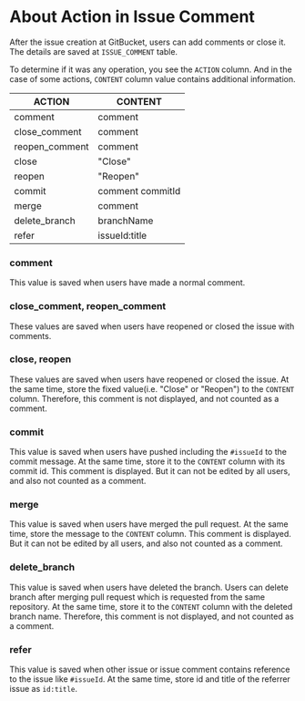 About Action in Issue Comment
========
After the issue creation at GitBucket, users can add comments or close it.
The details are saved at `ISSUE_COMMENT` table.

To determine if it was any operation, you see the `ACTION` column.
And in the case of some actions, `CONTENT` column value contains additional information.

|ACTION         |CONTENT          |
|---------------|-----------------|
|comment        |comment          |
|close_comment  |comment          |
|reopen_comment |comment          |
|close          |"Close"          |
|reopen         |"Reopen"         |
|commit         |comment commitId |
|merge          |comment          |
|delete_branch  |branchName       |
|refer          |issueId:title    |

### comment

This value is saved when users have made a normal comment.

### close_comment, reopen_comment

These values are saved when users have reopened or closed the issue with comments.

### close, reopen

These values are saved when users have reopened or closed the issue.
At the same time, store the fixed value(i.e. "Close" or "Reopen") to the `CONTENT` column.
Therefore, this comment is not displayed, and not counted as a comment.

### commit

This value is saved when users have pushed including the `#issueId` to the commit message.
At the same time, store it to the `CONTENT` column with its commit id.
This comment is displayed. But it can not be edited by all users, and also not counted as a comment.

### merge

This value is saved when users have merged the pull request.
At the same time, store the message to the `CONTENT` column.
This comment is displayed. But it can not be edited by all users, and also not counted as a comment.

### delete_branch

This value is saved when users have deleted the branch. Users can delete branch after merging pull request which is requested from the same repository.
At the same time, store it to the `CONTENT` column with the deleted branch name.
Therefore, this comment is not displayed, and not counted as a comment.

### refer

This value is saved when other issue or issue comment contains reference to the issue like `#issueId`.
At the same time, store id and title of the referrer issue as `id:title`.
